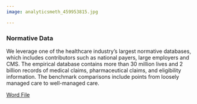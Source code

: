 ```yaml
---
image: analyticsmeth_459953815.jpg

---
```


### Normative Data

We leverage one of the healthcare industry’s largest normative databases, which includes contributors such as national payers, large employers and CMS. The empirical database contains more than 30 million lives and 2 billion records of medical claims, pharmaceutical claims, and eligibility information. The benchmark comparisons include points from loosely managed care to well-managed care.

[Word File]

[Word File]: /solutions/overview-analyticmethodologies-normativedata.html